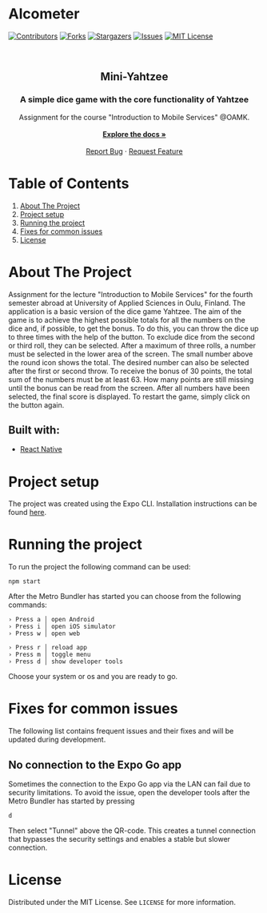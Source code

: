 # Alcometer

[![Contributors][contributors-shield]][contributors-url]
[![Forks][forks-shield]][forks-url]
[![Stargazers][stars-shield]][stars-url]
[![Issues][issues-shield]][issues-url]
[![MIT License][license-shield]][license-url]

<br />
<p align="center">

  <h2 align="center">Mini-Yahtzee</h2>
  <h3 align="center"> A simple dice game with the core functionality of Yahtzee</h3>

  <p align="center">
    Assignment for the course "Introduction to Mobile Services" @OAMK.
    <br />
    <br />
    <a href="https://github.com/BassJonathan/Mini-Yahtzee"><strong>Explore the docs »</strong></a>
    <br />
    <br />
    <a href="https://github.com/BassJonathan/Mini-Yahtzee/issues">Report Bug</a>
    ·
    <a href="https://github.com/BassJonathan/Mini-Yahtzee/issues">Request Feature</a>
  </p>
</p>

<!-- TABLE OF CONTENTS -->

# Table of Contents
<ol>
  <li>
    <a href="#about-the-project">About The Project</a>

  </li>
  <li><a href="#project-setup">Project setup</a></li>
  <li>
    <a href="#running-the-project">Running the project</a>
  </li>
  <li><a href="#fixes-for-common-issues">Fixes for common issues</a></li>
  <li><a href="#license">License</a></li>

</ol>



<!-- ABOUT THE PROJECT -->
# About The Project
Assignment for the lecture "Introduction to Mobile Services" for the fourth semester abroad at University of Applied Sciences in Oulu, Finland. The application is a basic version of the dice game Yahtzee. The aim of the game is to achieve the highest possible totals for all the numbers on the dice and, if possible, to get the bonus. To do this, you can throw the dice up to three times with the help of the button. To exclude dice from the second or third roll, they can be selected. After a maximum of three rolls, a number must be selected in the lower area of the screen. The small number above the round icon shows the total. The desired number can also be selected after the first or second throw. To receive the bonus of 30 points, the total sum of the numbers must be at least 63. How many points are still missing until the bonus can be read from the screen. After all numbers have been selected, the final score is displayed. To restart the game, simply click on the button again.

## Built with:

* [React Native](https://reactnative.dev)


# Project setup
The project was created using the Expo CLI. Installation instructions can be found [here](https://reactnative.dev/docs/environment-setup).

# Running the project
To run the project the following command can be used:
```
npm start
```
After the Metro Bundler has started you can choose from the following commands:
```
› Press a │ open Android
› Press i │ open iOS simulator
› Press w │ open web

› Press r │ reload app
› Press m │ toggle menu
› Press d │ show developer tools
```
Choose your system or os and you are ready to go.

# Fixes for common issues
The following list contains frequent issues and their fixes and will be updated during development.
## No connection to the Expo Go app
Sometimes the connection to the Expo Go app via the LAN can fail due to security limitations. To avoid the issue, open the developer tools after the Metro Bundler has started by pressing
```
d
```
Then select "Tunnel" above the QR-code. This creates a tunnel connection that bypasses the security settings and enables a stable but slower connection.

<!-- LICENSE -->

# License

Distributed under the MIT License. See `LICENSE` for more information.

<!-- MARKDOWN LINKS & IMAGES -->
[contributors-shield]: https://img.shields.io/github/contributors/BassJonathan/Mini-Yahtzee.svg?style=for-the-badge
[contributors-url]: https://github.com/BassJonathan/Mini-Yahtzee/graphs/contributors
[forks-shield]: https://img.shields.io/github/forks/BassJonathan/Mini-Yahtzee.svg?style=for-the-badge
[forks-url]: https://github.com/BassJonathan/Mini-Yahtzee/network/members
[stars-shield]: https://img.shields.io/github/stars/BassJonathan/Mini-Yahtzee.svg?style=for-the-badge
[stars-url]: https://github.com/BassJonathan/Mini-Yahtzee/stargazers
[issues-shield]: https://img.shields.io/github/issues/BassJonathan/Mini-Yahtzee.svg?style=for-the-badge
[issues-url]: https://github.com/BassJonathan/Mini-Yahtzee/issues
[license-shield]: https://img.shields.io/github/license/BassJonathan/Mini-Yahtzee.svg?style=for-the-badge
[license-url]: https://github.com/BassJonathan/Mini-Yahtzee/blob/master/LICENSE